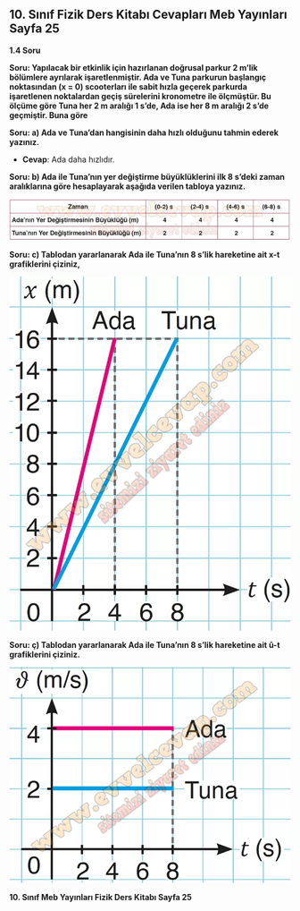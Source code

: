 ## 10. Sınıf Fizik Ders Kitabı Cevapları Meb Yayınları Sayfa 25

**1.4 Soru**

**Soru: Yapılacak bir etkinlik için hazırlanan doğrusal parkur 2 m’lik bölümlere ayrılarak işaretlenmiştir. Ada ve Tuna parkurun başlangıç noktasından (x = 0) scooterları ile sabit hızla geçerek parkurda işaretlenen noktalardan geçiş sürelerini kronometre ile ölçmüştür. Bu ölçüme göre Tuna her 2 m aralığı 1 s’de, Ada ise her 8 m aralığı 2 s’de geçmiştir. Buna göre**

**Soru: a) Ada ve Tuna’dan hangisinin daha hızlı olduğunu tahmin ederek yazınız.**

* **Cevap**: Ada daha hızlıdır.

**Soru: b) Ada ile Tuna’nın yer değiştirme büyüklüklerini ilk 8 s’deki zaman aralıklarına göre hesaplayarak aşağıda verilen tabloya yazınız.**

![](./image1.webp)

**Soru: c) Tablodan yararlanarak Ada ile Tuna’nın 8 s’lik hareketine ait x-t grafiklerini çiziniz,**

![](./image2.webp)

**Soru: ç) Tablodan yararlanarak Ada ile Tuna’nın 8 s’lik hareketine ait û-t grafiklerini çiziniz.**

![](./image3.webp)

**10. Sınıf Meb Yayınları Fizik Ders Kitabı Sayfa 25**